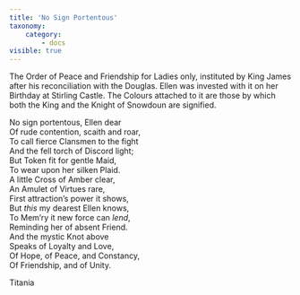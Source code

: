 ```yaml
---
title: 'No Sign Portentous'
taxonomy:
    category:
        - docs
visible: true
---
```


The Order of Peace and Friendship for Ladies only, instituted by King James after his reconciliation with the Douglas. Ellen was invested with it on her Birthday at Stirling Castle. The Colours attached to it are those by which both the King and the Knight of Snowdoun are signified.  
  
No sign portentous, Ellen dear  
Of rude contention, scaith and roar,  
To call fierce Clansmen to the fight  
And the fell torch of Discord light;  
But Token fit for gentle Maid,  
To wear upon her silken Plaid.  
A little Cross of Amber clear,  
An Amulet of Virtues rare,  
First attraction’s power it shows,  
But *this* my dearest Ellen knows,  
To Mem’ry it new force can *lend*,  
Reminding her of absent Friend.  
And the mystic Knot above  
Speaks of Loyalty and Love,  
Of Hope, of Peace, and Constancy,  
Of Friendship, and of Unity.  
  
Titania  